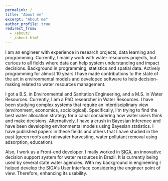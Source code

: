 ```yaml
---
permalink: /
title: "About me"
excerpt: "About me"
author_profile: true
redirect_from: 
  - /about/
  - /about.html
---
```


I am an engineer with experience in research projects, data learning and programming. Currently, I mainly work with
water resources projects, but curious to all fields where data can help system understanding and impact decisions.
Background in programming, statistics and spatial data. Actively programming for almost 10 years I have made
contributions to the state of the art in environmental models and developed software to help decision-making related to
water resources management.

I got a B.S. in Environmental and Sanitation Engineering, and a M.S. in Water Resources. Currently, I am a PhD researcher
in Water Resources. I have been studying complex systems that require an interdisciplinary view (environment, economics,
sociological). Specifically, I'm trying to find the best water allocation strategy for a canal considering how water users
think and make decisions. Alternatively, I have a crush in Bayesian Inference and have been developing environmental
models using Bayesian statistics. I have published papers in these fields and others that I have studied in the past
(green roofs and rainwater harvesting, water pollutant removal using adsorption, education).

Also, I work as a Front-end developer. I maily worked in [SIGA](https://sirh.al.gov.br/), an innovative decision support system for water resources
in Brazil. It is currently being used by several state water agencies. With my background in engineering I helped develop
the SIGA's User Interface considering the engineer point of view. Therefore, enhancing its usability.